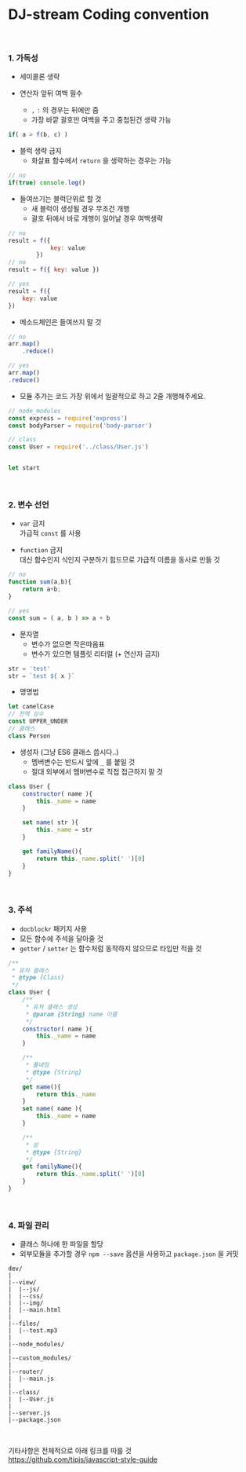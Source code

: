 # DJ-stream Coding convention

<br>

### 1. 가독성
- 세미콜론 생략

- 연산자 앞뒤 여백 필수  
	- `,` `:` 의 경우는 뒤에만 줌  
	- 가장 바깥 괄호만 여백을 주고 중첩된건 생략 가능

``` js
if( a > f(b, c) )
```

- 블럭 생략 금지  
	- 화살표 함수에서 `return` 을 생략하는 경우는 가능

``` js
// no
if(true) console.log()
```

- 들여쓰기는 블럭단위로 할 것  
	- 새 블럭이 생성될 경우 무조건 개행  
	- 괄호 뒤에서 바로 개행이 일어날 경우 여백생략  

``` js
// no
result = f({
			key: value
		})
// no
result = f({ key: value })

// yes
result = f({
	key: value
})
```

- 메소드체인은 들여쓰지 말 것

``` js
// no
arr.map()
	.reduce()

// yes
arr.map()
.reduce()
```

- 모듈 추가는 코드 가장 위에서 일괄적으로 하고 2줄 개행해주세요.


``` js
// node_modules
const express = require('express')
const bodyParser = require('body-parser')

// class
const User = require('../class/User.js')


let start
```


<br>

### 2. 변수 선언

- `var` 금지  
가급적 `const` 를 사용

- `function` 금지  
대신 함수인지 식인지 구분하기 힘드므로 가급적 이름을 동사로 만들 것

``` js
// no
function sum(a,b){
	return a+b;
}

// yes
const sum = ( a, b ) => a + b
```

-  문자열  
	- 변수가 없으면 작은따옴표  
	- 변수가 있으면 템플릿 리터럴 (+ 연산자 금지)

``` js
str = 'test'
str = `test ${ x }`
```

- 명명법

``` js
let camelCase
// 전역 상수
const UPPER_UNDER
// 클래스
class Person
```

- 생성자 (그냥 ES6 클래스 씁시다..)  
	- 멤버변수는 반드시 앞에 `_` 를 붙일 것  
	- 절대 외부에서 멤버변수로 직접 접근하지 말 것

``` js
class User {
	constructor( name ){
		this._name = name
	}

	set name( str ){
		this._name = str
	}

	get familyName(){
		return this._name.split(' ')[0]
	}
}
```


<br>

### 3. 주석  
- `docblockr` 패키지 사용  
- 모든 함수에 주석을 달아줄 것  
- `getter` / `setter` 는 함수처럼 동작하지 않으므로 타입만 적을 것

``` js
/**
 * 유저 클래스
 * @type {Class}
 */
class User {
	/**
	 * 유저 클래스 생성
	 * @param {String} name 이름
	 */
	constructor( name ){
		this._name = name
	}

	/**
	 * 풀네임
	 * @type {String}
	 */
	get name(){
 		return this._name
 	}
	set name( name ){
		this._name = name
	}

	/**
	 * 성
	 * @type {String}
	 */
	get familyName(){
		return this._name.split(' ')[0]
	}
}
```


<br>

### 4. 파일 관리  
- 클래스 하나에 한 파일을 할당  
- 외부모듈을 추가할 경우 `npm --save` 옵션을 사용하고 `package.json` 을 커밋

```
dev/
|
|--view/
|  |--js/
|  |--css/
|  |--img/
|  |--main.html
|
|--files/
|  |--test.mp3
|
|--node_modules/
|
|--custom_modules/
|
|--router/
|  |--main.js
|
|--class/
|  |--User.js
|
|--server.js
|--package.json
```



<br>

기타사항은 전체적으로 아래 링크를 따를 것  
https://github.com/tipjs/javascript-style-guide
